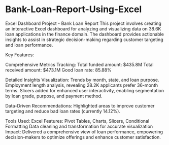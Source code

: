 # Bank-Loan-Report-Using-Excel
Excel Dashboard Project - Bank Loan Report This project involves creating an interactive Excel dashboard for analyzing and visualizing data on 38.6K loan applications in the finance domain. The dashboard provides actionable insights to assist in strategic decision-making regarding customer targeting and loan performance.

Key Features:

Comprehensive Metrics Tracking:
Total funded amount: $435.8M
Total received amount: $473.1M
Good loan rate: 85.88%

Detailed Insights Visualization:
Trends by month, state, and loan purpose.
Employment length analysis, revealing 28.2K applicants prefer 36-month terms.
Slicers added for enhanced user interactivity, enabling segmentation by loan grade, purpose, and payment method.

Data-Driven Recommendations:
Highlighted areas to improve customer targeting and reduce bad loan rates (currently 14.12%).

Tools Used:
Excel Features: Pivot Tables, Charts, Slicers, Conditional Formatting
Data cleaning and transformation for accurate visualization
Impact:
Delivered a comprehensive view of loan performance, empowering decision-makers to optimize offerings and enhance customer satisfaction.
